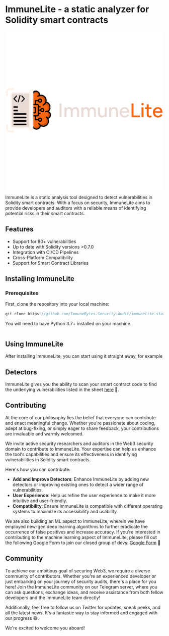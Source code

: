 # ImmuneLite - a static analyzer for Solidity smart contracts

<div align="center">
  <img src="https://github.com/ImmuneBytes-Security-Audit/immunelite-static/blob/main/logo.png" alt="Logo">
</div>

ImmuneLite is a static analysis tool designed to detect vulnerabilities in Solidity smart contracts. With a focus on security, ImmuneLite aims to provide developers and auditors with a reliable means of identifying potential risks in their smart contracts.

## **Features**

- Support for 80+ vulnerabilities
- Up to date with Solidity versions >0.7.0
- Integration with CI/CD Pipelines
- Cross-Platform Compatibility
- Support for Smart Contract Libraries

## Installing ImmuneLite

### Prerequisites

First, clone the repository into your local machine:

```jsx
git clone https://github.com/ImmuneBytes-Security-Audit/immunelite-static
```

You will need to have Python 3.7+ installed on your machine. 

```jsx

```

## Using ImmuneLite

After installing ImmuneLite, you can start using it straight away, for example

## Detectors

ImmuneLite gives you the ability to scan your smart contract code to find the underlying vulnerabilities listed in the sheet [here](https://docs.google.com/spreadsheets/d/1qiN27zqaVhNk-uTlLTbEhOBoMNPPXfmd90QpmVMe4SQ/edit#gid=143538190) 🔗.

## Contributing

At the core of our philosophy lies the belief that everyone can contribute and enact meaningful change. Whether you're passionate about coding, adept at bug-fixing, or simply eager to share feedback, your contributions are invaluable and warmly welcomed.

We invite active security researchers and auditors in the Web3 security domain to contribute to ImmuneLite. Your expertise can help us enhance the tool's capabilities and ensure its effectiveness in identifying vulnerabilities in Solidity smart contracts. 

Here's how you can contribute:

- **Add and Improve Detectors**: Enhance ImmuneLite by adding new detectors or improving existing ones to detect a wider range of vulnerabilities.
- **User Experience**: Help us refine the user experience to make it more intuitive and user-friendly.
- **Compatibility**: Ensure ImmuneLite is compatible with different operating systems to maximize its accessibility and usability.

We are also building an ML aspect to ImmuneLite, wherein we have employed new-gen deep learning algorithms to further eradicate the occurrence of false positives and increase accuracy. If you're interested in contributing to the machine learning aspect of ImmuneLite, please fill out the following Google Form to join our closed group of devs: [Google Form](https://forms.gle/qomeGfSVTpiP66d68) 📄

## Community

To achieve our ambitious goal of securing Web3, we require a diverse community of contributors. Whether you're an experienced developer or just embarking on your journey of security audits, there's a place for you here! Join the ImmuneLite community on our Telegram server, where you can ask questions, exchange ideas, and receive assistance from both fellow developers and the ImmuneLite team directly!

Additionally, feel free to follow us on Twitter for updates, sneak peeks, and all the latest news. It's a fantastic way to stay informed and engaged with our progress 😄.

We're excited to welcome you aboard!
